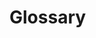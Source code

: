 # Glossary

<!-- General rule of thumb: Glossary links OUT, nothing really links INTO the Glossary ->
